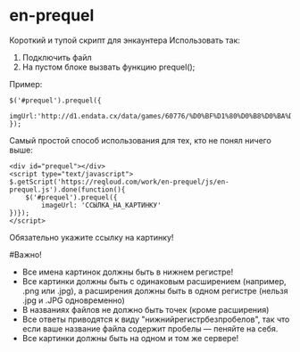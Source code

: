 # en-prequel
Короткий и тупой скрипт для энкаунтера
Использовать так:
1. Подключить файл
2. На пустом блоке вызвать функцию prequel();

Пример:

    $('#prequel').prequel({
        imgUrl:'http://d1.endata.cx/data/games/60776/%D0%BF%D1%80%D0%B8%D0%BA%D0%B2%D0%B5%D0%BB.png'
    });

Самый простой способ использования для тех, кто не понял ничего выше:

    <div id="prequel"></div>
    <script type="text/javascript">
    $.getScript('https://reqloud.com/work/en-prequel/js/en-prequel.js').done(function(){
        $('#prequel').prequel({
            imageUrl: 'ССЫЛКА_НА_КАРТИНКУ'
    })});
    </script>
Обязательно укажите ссылку на картинку!

#Важно!
* Все имена картинок должны быть в нижнем регистре!
* Все картинки должны быть с одинаковым расширением (например, .png или .jpg), а расширения должны быть в одном регистре (нельзя .jpg и .JPG одновременно)
* В названиях файлов не должно быть точек (кроме расширения)
* Все ответы приводятся к виду "нижнийрегистрбезпробелов", так что если ваше название файла содержит пробелы — пеняйте на себя.
* Все картинки должны быть на одном и том же сервере!
